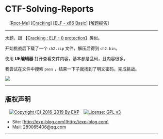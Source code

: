 # CTF-Solving-Reports
　[[Root-Me](https://www.root-me.org/)] [[Cracking](https://www.root-me.org/en/Challenges/Cracking/)] [[ELF - x86 Basic](https://www.root-me.org/en/Challenges/Cracking/ELF-x86-Basic)] [[解题报告](http://exp-blog.com/2019/01/13/pid-2860/)]

------

水题，跟 【[Cracking : ELF - 0 protection](http://exp-blog.com/2019/01/02/pid-2703/)】类似。

开始挑战后下载了一个 `ch2.zip` 文件，解压后得到 `ch2.bin`。

使用 **UE编辑器** 打开查看文件内容，基本都是乱码，且内容很多。

我尝试在文件中搜索 `pass` ，结果一下子就找到了明文密码，完成挑战。

![](http://exp-blog.com/wp-content/uploads/2019/01/95ade6a4d697d8799850a11b02b35a97.png)

------

## 版权声明

　[![Copyright (C) 2016-2019 By EXP](https://img.shields.io/badge/Copyright%20(C)-2006~2019%20By%20EXP-blue.svg)](http://exp-blog.com)　[![License: GPL v3](https://img.shields.io/badge/License-GPL%20v3-blue.svg)](https://www.gnu.org/licenses/gpl-3.0)
  

- Site: [http://exp-blog.com](http://exp-blog.com) 
- Mail: <a href="mailto:289065406@qq.com?subject=[EXP's Github]%20Your%20Question%20（请写下您的疑问）&amp;body=What%20can%20I%20help%20you?%20（需要我提供什么帮助吗？）">289065406@qq.com</a>


------
